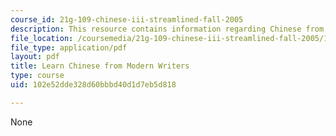 ```yaml
---
course_id: 21g-109-chinese-iii-streamlined-fall-2005
description: This resource contains information regarding Chinese from modern writers.
file_location: /coursemedia/21g-109-chinese-iii-streamlined-fall-2005/102e52dde328d60bbbd40d1d7eb5d818_MIT21G_109F05_bjwbprevwjt.pdf
file_type: application/pdf
layout: pdf
title: Learn Chinese from Modern Writers
type: course
uid: 102e52dde328d60bbbd40d1d7eb5d818

---
```

None